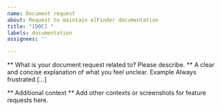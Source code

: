```yaml
---
name: Document request
about: Request to maintain elFinder documentation
title: "[DOC] "
labels: documentation
assignees: ''

---
```


** What is your document request related to? Please describe. **
A clear and concise explanation of what you feel unclear. Example Always frustrated […]

** Additional context **
Add other contexts or screenshots for feature requests here.
